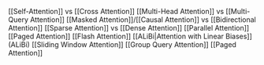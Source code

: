 [[Self-Attention]] vs [[Cross Attention]]
[[Multi-Head Attention]] vs [[Multi-Query Attention]]
[[Masked Attention]]/[[Causal Attention]] vs [[Bidirectional Attention]]
[[Sparse Attention]] vs [[Dense Attention]]
[[Parallel Attention]]
[[Paged Attention]]
[[Flash Attention]]
[[ALiBi|Attention with Linear Biases]] (ALiBi)
[[Sliding Window Attention]]
[[Group Query Attention]]
[[Paged Attention]]